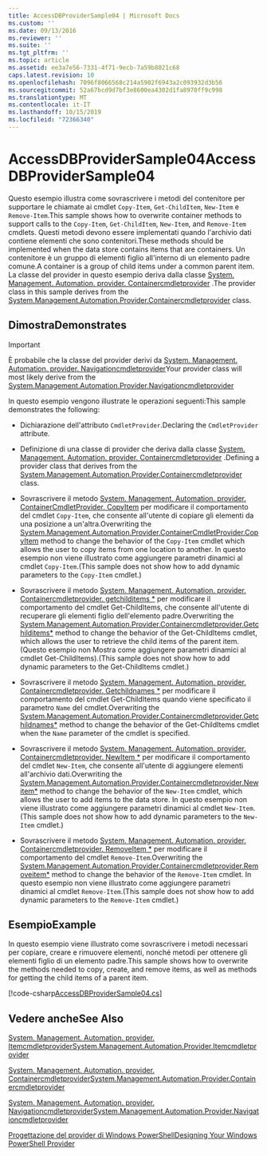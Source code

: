 ```yaml
---
title: AccessDBProviderSample04 | Microsoft Docs
ms.custom: ''
ms.date: 09/13/2016
ms.reviewer: ''
ms.suite: ''
ms.tgt_pltfrm: ''
ms.topic: article
ms.assetid: ee3a7e56-7331-4f71-9ecb-7a59b8021c68
caps.latest.revision: 10
ms.openlocfilehash: 7096f8066568c214a5902f6943a2c093932d3b56
ms.sourcegitcommit: 52a67bcd9d7bf3e8600ea4302d1fa8970ff9c998
ms.translationtype: MT
ms.contentlocale: it-IT
ms.lasthandoff: 10/15/2019
ms.locfileid: "72366340"
---
```

# <a name="accessdbprovidersample04"></a><span data-ttu-id="e64d3-102">AccessDBProviderSample04</span><span class="sxs-lookup"><span data-stu-id="e64d3-102">AccessDBProviderSample04</span></span>

<span data-ttu-id="e64d3-103">Questo esempio illustra come sovrascrivere i metodi del contenitore per supportare le chiamate ai cmdlet `Copy-Item`, `Get-ChildItem`, `New-Item` e `Remove-Item`.</span><span class="sxs-lookup"><span data-stu-id="e64d3-103">This sample shows how to overwrite container methods to support calls to the `Copy-Item`, `Get-ChildItem`, `New-Item`, and `Remove-Item` cmdlets.</span></span> <span data-ttu-id="e64d3-104">Questi metodi devono essere implementati quando l'archivio dati contiene elementi che sono contenitori.</span><span class="sxs-lookup"><span data-stu-id="e64d3-104">These methods should be implemented when the data store contains items that are containers.</span></span> <span data-ttu-id="e64d3-105">Un contenitore è un gruppo di elementi figlio all'interno di un elemento padre comune.</span><span class="sxs-lookup"><span data-stu-id="e64d3-105">A container is a group of child items under a common parent item.</span></span> <span data-ttu-id="e64d3-106">La classe del provider in questo esempio deriva dalla classe [System. Management. Automation. provider. Containercmdletprovider](/dotnet/api/System.Management.Automation.Provider.ContainerCmdletProvider) .</span><span class="sxs-lookup"><span data-stu-id="e64d3-106">The provider class in this sample derives from the [System.Management.Automation.Provider.Containercmdletprovider](/dotnet/api/System.Management.Automation.Provider.ContainerCmdletProvider) class.</span></span>

## <a name="demonstrates"></a><span data-ttu-id="e64d3-107">Dimostra</span><span class="sxs-lookup"><span data-stu-id="e64d3-107">Demonstrates</span></span>

> [!IMPORTANT]
> <span data-ttu-id="e64d3-108">È probabile che la classe del provider derivi da [System. Management. Automation. provider. Navigationcmdletprovider](/dotnet/api/System.Management.Automation.Provider.NavigationCmdletProvider)</span><span class="sxs-lookup"><span data-stu-id="e64d3-108">Your provider class will most likely derive from the [System.Management.Automation.Provider.Navigationcmdletprovider](/dotnet/api/System.Management.Automation.Provider.NavigationCmdletProvider)</span></span>

<span data-ttu-id="e64d3-109">In questo esempio vengono illustrate le operazioni seguenti:</span><span class="sxs-lookup"><span data-stu-id="e64d3-109">This sample demonstrates the following:</span></span>

- <span data-ttu-id="e64d3-110">Dichiarazione dell'attributo `CmdletProvider`.</span><span class="sxs-lookup"><span data-stu-id="e64d3-110">Declaring the `CmdletProvider` attribute.</span></span>

- <span data-ttu-id="e64d3-111">Definizione di una classe di provider che deriva dalla classe [System. Management. Automation. provider. Containercmdletprovider](/dotnet/api/System.Management.Automation.Provider.ContainerCmdletProvider) .</span><span class="sxs-lookup"><span data-stu-id="e64d3-111">Defining a provider class that derives from the [System.Management.Automation.Provider.Containercmdletprovider](/dotnet/api/System.Management.Automation.Provider.ContainerCmdletProvider) class.</span></span>

- <span data-ttu-id="e64d3-112">Sovrascrivere il metodo [System. Management. Automation. provider. ContainerCmdletProvider. CopyItem](/dotnet/api/System.Management.Automation.Provider.ContainerCmdletProvider.CopyItem) per modificare il comportamento del cmdlet `Copy-Item`, che consente all'utente di copiare gli elementi da una posizione a un'altra.</span><span class="sxs-lookup"><span data-stu-id="e64d3-112">Overwriting the [System.Management.Automation.Provider.ContainerCmdletProvider.CopyItem](/dotnet/api/System.Management.Automation.Provider.ContainerCmdletProvider.CopyItem) method to change the behavior of the `Copy-Item` cmdlet which allows the user to copy items from one location to another.</span></span> <span data-ttu-id="e64d3-113">In questo esempio non viene illustrato come aggiungere parametri dinamici al cmdlet `Copy-Item`.</span><span class="sxs-lookup"><span data-stu-id="e64d3-113">(This sample does not show how to add dynamic parameters to the `Copy-Item` cmdlet.)</span></span>

- <span data-ttu-id="e64d3-114">Sovrascrivere il metodo [System. Management. Automation. provider. Containercmdletprovider. getchilditems \*](/dotnet/api/System.Management.Automation.Provider.ContainerCmdletProvider.GetChildItems) per modificare il comportamento del cmdlet Get-ChildItems, che consente all'utente di recuperare gli elementi figlio dell'elemento padre.</span><span class="sxs-lookup"><span data-stu-id="e64d3-114">Overwriting the [System.Management.Automation.Provider.Containercmdletprovider.Getchilditems\*](/dotnet/api/System.Management.Automation.Provider.ContainerCmdletProvider.GetChildItems) method to change the behavior of the Get-ChildItems cmdlet, which allows the user to retrieve the child items of the parent item.</span></span> <span data-ttu-id="e64d3-115">(Questo esempio non Mostra come aggiungere parametri dinamici al cmdlet Get-ChildItems).</span><span class="sxs-lookup"><span data-stu-id="e64d3-115">(This sample does not show how to add dynamic parameters to the Get-ChildItems cmdlet.)</span></span>

- <span data-ttu-id="e64d3-116">Sovrascrivere il metodo [System. Management. Automation. provider. Containercmdletprovider. Getchildnames \*](/dotnet/api/System.Management.Automation.Provider.ContainerCmdletProvider.GetChildNames) per modificare il comportamento del cmdlet Get-ChildItems quando viene specificato il parametro `Name` del cmdlet.</span><span class="sxs-lookup"><span data-stu-id="e64d3-116">Overwriting the [System.Management.Automation.Provider.Containercmdletprovider.Getchildnames\*](/dotnet/api/System.Management.Automation.Provider.ContainerCmdletProvider.GetChildNames) method to change the behavior of the Get-ChildItems cmdlet when the `Name` parameter of the cmdlet is specified.</span></span>

- <span data-ttu-id="e64d3-117">Sovrascrivere il metodo [System. Management. Automation. provider. Containercmdletprovider. NewItem \*](/dotnet/api/System.Management.Automation.Provider.ContainerCmdletProvider.NewItem) per modificare il comportamento del cmdlet `New-Item`, che consente all'utente di aggiungere elementi all'archivio dati.</span><span class="sxs-lookup"><span data-stu-id="e64d3-117">Overwriting the [System.Management.Automation.Provider.Containercmdletprovider.Newitem\*](/dotnet/api/System.Management.Automation.Provider.ContainerCmdletProvider.NewItem) method to change the behavior of the `New-Item` cmdlet, which allows the user to add items to the data store.</span></span> <span data-ttu-id="e64d3-118">In questo esempio non viene illustrato come aggiungere parametri dinamici al cmdlet `New-Item`.</span><span class="sxs-lookup"><span data-stu-id="e64d3-118">(This sample does not show how to add dynamic parameters to the `New-Item` cmdlet.)</span></span>

- <span data-ttu-id="e64d3-119">Sovrascrivere il metodo [System. Management. Automation. provider. Containercmdletprovider. RemoveItem \*](/dotnet/api/System.Management.Automation.Provider.ContainerCmdletProvider.RemoveItem) per modificare il comportamento del cmdlet `Remove-Item`.</span><span class="sxs-lookup"><span data-stu-id="e64d3-119">Overwriting the [System.Management.Automation.Provider.Containercmdletprovider.Removeitem\*](/dotnet/api/System.Management.Automation.Provider.ContainerCmdletProvider.RemoveItem) method to change the behavior of the `Remove-Item` cmdlet.</span></span> <span data-ttu-id="e64d3-120">In questo esempio non viene illustrato come aggiungere parametri dinamici al cmdlet `Remove-Item`.</span><span class="sxs-lookup"><span data-stu-id="e64d3-120">(This sample does not show how to add dynamic parameters to the `Remove-Item` cmdlet.)</span></span>

## <a name="example"></a><span data-ttu-id="e64d3-121">Esempio</span><span class="sxs-lookup"><span data-stu-id="e64d3-121">Example</span></span>

<span data-ttu-id="e64d3-122">In questo esempio viene illustrato come sovrascrivere i metodi necessari per copiare, creare e rimuovere elementi, nonché metodi per ottenere gli elementi figlio di un elemento padre.</span><span class="sxs-lookup"><span data-stu-id="e64d3-122">This sample shows how to overwrite the methods needed to copy, create, and remove items, as well as methods for getting the child items of a parent item.</span></span>

[!code-csharp[AccessDBProviderSample04.cs](../../../../powershell-sdk-samples/SDK-2.0/csharp/AccessDBProviderSample06/AccessDBProviderSample06.cs#L11-L1635 "AccessDBProviderSample04.cs")]

## <a name="see-also"></a><span data-ttu-id="e64d3-123">Vedere anche</span><span class="sxs-lookup"><span data-stu-id="e64d3-123">See Also</span></span>

[<span data-ttu-id="e64d3-124">System. Management. Automation. provider. Itemcmdletprovider</span><span class="sxs-lookup"><span data-stu-id="e64d3-124">System.Management.Automation.Provider.Itemcmdletprovider</span></span>](/dotnet/api/System.Management.Automation.Provider.ItemCmdletProvider)

[<span data-ttu-id="e64d3-125">System. Management. Automation. provider. Containercmdletprovider</span><span class="sxs-lookup"><span data-stu-id="e64d3-125">System.Management.Automation.Provider.Containercmdletprovider</span></span>](/dotnet/api/System.Management.Automation.Provider.ContainerCmdletProvider)

[<span data-ttu-id="e64d3-126">System. Management. Automation. provider. Navigationcmdletprovider</span><span class="sxs-lookup"><span data-stu-id="e64d3-126">System.Management.Automation.Provider.Navigationcmdletprovider</span></span>](/dotnet/api/System.Management.Automation.Provider.NavigationCmdletProvider)

[<span data-ttu-id="e64d3-127">Progettazione del provider di Windows PowerShell</span><span class="sxs-lookup"><span data-stu-id="e64d3-127">Designing Your Windows PowerShell Provider</span></span>](./provider-types.md)
